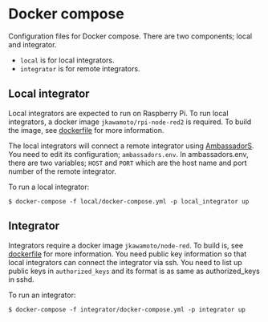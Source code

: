 Docker compose
================
Configuration files for Docker compose. There are two components; local and integrator.

  - `local` is for local integrators.
  - `integrator` is for remote integrators.

Local integrator
-----------------  
Local integrators are expected to run on Raspberry Pi. To run local integrators, a docker image `jkawamoto/rpi-node-red2` is required. To build the image, see [dockerfile](../dockerfile/README.md) for more information.

The local integrators will connect a remote integrator using [AmbassadorS](https://hub.docker.com/r/jkawamoto/rpi-ambassadors/). You need to edit its configuration; `ambassadors.env`. In ambassadors.env, there are two variables; `HOST` and `PORT` which are the host name and port number of the remote integrator.

To run a local integrator:
```
$ docker-compose -f local/docker-compose.yml -p local_integrator up
```

Integrator
------------
Integrators require a docker image `jkawamoto/node-red`. To build is, see [dockerfile](../dockerfile/README.md) for more information. You need public key information so that local integrators can connect the integrator via ssh. You need to list up public keys in `authorized_keys` and its format is as same as authorized_keys in sshd.

To run an integrator:
```
$ docker-compose -f integrator/docker-compose.yml -p integrator up
```
